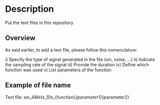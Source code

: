 Description
===========

Put the text files in this repository.

Overview
--------

As said earlier, to add a text file, please follow this nomenclature:

i) Specify the type of signal generated in the file (sin, noise, ...)
ii) Indicate the sampling rate of the signal
iii) Provide the duration
iv) Define which function was used
v) List parameters of the function

Example of file name
---------------------

Text file:
sin_48kHz_10s_{function}_{parameter1}_{parameter2}
